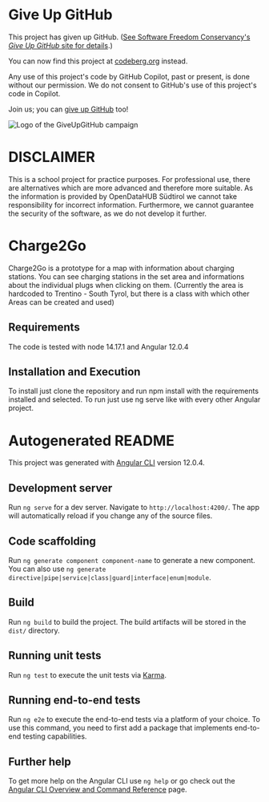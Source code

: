 # Give Up GitHub

This project has given up GitHub.  ([See Software Freedom Conservancy's *Give Up  GitHub* site for details](https://GiveUpGitHub.org).)

You can now find this project at [codeberg.org](https://codeberg.org/MrRulf/chargingYourVehicle) instead.

Any use of this project's code by GitHub Copilot, past or present, is done without our permission.  We do not consent to GitHub's use of this project's code in Copilot.

Join us; you can [give up GitHub](https://GiveUpGitHub.org) too!

![Logo of the GiveUpGitHub campaign](https://sfconservancy.org/img/GiveUpGitHub.png)

# DISCLAIMER

This is a school project for practice purposes. For professional use, there are alternatives which are more advanced and therefore more suitable. As the information is provided by OpenDataHUB Südtirol we cannot take responsibility for incorrect information. Furthermore, we cannot guarantee the security of the software, as we do not develop it further. 

# Charge2Go

Charge2Go is a prototype for a map with information about charging stations. You can see charging stations in the set area and informations about the individual plugs when clicking on them. (Currently the area is hardcoded to Trentino - South Tyrol, but there is a class with which other Areas can be created and used)

## Requirements

The code is tested with node 14.17.1 and Angular 12.0.4

## Installation and Execution

To install just clone the repository and run npm install with the requirements installed and selected.
To run just use ng serve like with every other Angular project. 

# Autogenerated README

This project was generated with [Angular CLI](https://github.com/angular/angular-cli) version 12.0.4.

## Development server

Run `ng serve` for a dev server. Navigate to `http://localhost:4200/`. The app will automatically reload if you change any of the source files.

## Code scaffolding

Run `ng generate component component-name` to generate a new component. You can also use `ng generate directive|pipe|service|class|guard|interface|enum|module`.

## Build

Run `ng build` to build the project. The build artifacts will be stored in the `dist/` directory.

## Running unit tests

Run `ng test` to execute the unit tests via [Karma](https://karma-runner.github.io).

## Running end-to-end tests

Run `ng e2e` to execute the end-to-end tests via a platform of your choice. To use this command, you need to first add a package that implements end-to-end testing capabilities.

## Further help

To get more help on the Angular CLI use `ng help` or go check out the [Angular CLI Overview and Command Reference](https://angular.io/cli) page.
